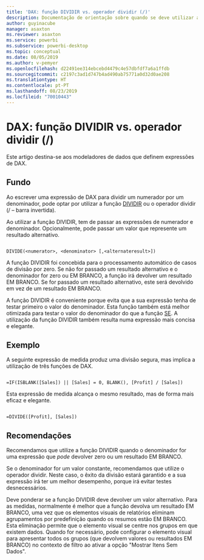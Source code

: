 ```yaml
---
title: 'DAX: função DIVIDIR vs. operador dividir (/)'
description: Documentação de orientação sobre quando se deve utilizar a função DIVIDIR de DAX.
author: guyinacube
manager: asaxton
ms.reviewer: asaxton
ms.service: powerbi
ms.subservice: powerbi-desktop
ms.topic: conceptual
ms.date: 08/05/2019
ms.author: v-pemyer
ms.openlocfilehash: d22491ee314ebcebd4479c4e57dbfdf7a6a1ffdb
ms.sourcegitcommit: c2197c3ad1d747b4ad490ab75771a0d32d0ae208
ms.translationtype: HT
ms.contentlocale: pt-PT
ms.lasthandoff: 08/23/2019
ms.locfileid: "70010443"
---
```

# <a name="dax-divide-function-vs-divide-operator-"></a>DAX: função DIVIDIR vs. operador dividir (/)

Este artigo destina-se aos modeladores de dados que definem expressões de DAX.

## <a name="background"></a>Fundo

Ao escrever uma expressão de DAX para dividir um numerador por um denominador, pode optar por utilizar a função [DIVIDIR](/dax/divide-function-dax) ou o operador dividir (/ – barra invertida).

Ao utilizar a função DIVIDIR, tem de passar as expressões de numerador e denominador. Opcionalmente, pode passar um valor que represente um resultado alternativo.

```dax

DIVIDE(<numerator>, <denominator> [,<alternateresult>])

```

A função DIVIDIR foi concebida para o processamento automático de casos de divisão por zero. Se não for passado um resultado alternativo e o denominador for zero ou EM BRANCO, a função irá devolver um resultado EM BRANCO. Se for passado um resultado alternativo, este será devolvido em vez de um resultado EM BRANCO.

A função DIVIDIR é conveniente porque evita que a sua expressão tenha de testar primeiro o valor do denominador. Esta função também está melhor otimizada para testar o valor do denominador do que a função [SE](/dax/if-function-dax). A utilização da função DIVIDIR também resulta numa expressão mais concisa e elegante.

## <a name="example"></a>Exemplo

A seguinte expressão de medida produz uma divisão segura, mas implica a utilização de três funções de DAX.

```dax

=IF(ISBLANK([Sales]) || [Sales] = 0, BLANK(), [Profit] / [Sales])

```

Esta expressão de medida alcança o mesmo resultado, mas de forma mais eficaz e elegante.

```dax

=DIVIDE([Profit], [Sales])

```

## <a name="recommendations"></a>Recomendações

Recomendamos que utilize a função DIVIDIR quando o denominador for uma expressão que _pode_ devolver zero ou um resultado EM BRANCO.

Se o denominador for um valor constante, recomendamos que utilize o operador dividir. Neste caso, o êxito da divisão estará garantido e a sua expressão irá ter um melhor desempenho, porque irá evitar testes desnecessários.

Deve ponderar se a função DIVIDIR deve devolver um valor alternativo. Para as medidas, normalmente é melhor que a função devolva um resultado EM BRANCO, uma vez que os elementos visuais de relatórios eliminam agrupamentos por predefinição quando os resumos estão EM BRANCO. Esta eliminação permite que o elemento visual se centre nos grupos em que existem dados. Quando for necessário, pode configurar o elemento visual para apresentar todos os grupos (que devolvem valores ou resultados EM BRANCO) no contexto de filtro ao ativar a opção "Mostrar Itens Sem Dados".
